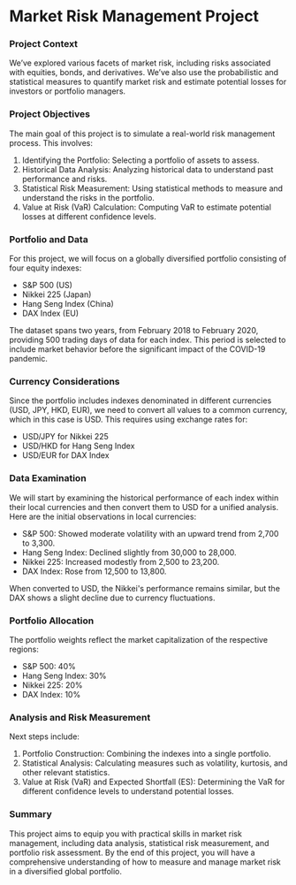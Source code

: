 # Market Risk Management Project

### Project Context
We’ve explored various facets of market risk, including risks associated with equities, bonds, and derivatives. We’ve also use 
the probabilistic and statistical measures to quantify market risk and estimate potential losses for investors or portfolio managers. 

### Project Objectives
The main goal of this project is to simulate a real-world risk management process. This involves:

1. Identifying the Portfolio: Selecting a portfolio of assets to assess.
2. Historical Data Analysis: Analyzing historical data to understand past performance and risks.
3. Statistical Risk Measurement: Using statistical methods to measure and understand the risks in the portfolio.
4. Value at Risk (VaR) Calculation: Computing VaR to estimate potential losses at different confidence levels.

### Portfolio and Data
For this project, we will focus on a globally diversified portfolio consisting of four equity indexes:
- S&P 500 (US)
- Nikkei 225 (Japan)
- Hang Seng Index (China)
- DAX Index (EU)

The dataset spans two years, from February 2018 to February 2020, providing 500 trading days of data for each index. This period is
selected to include market behavior before the significant impact of the COVID-19 pandemic.

### Currency Considerations
Since the portfolio includes indexes denominated in different currencies (USD, JPY, HKD, EUR), we need to convert all values to a 
common currency, which in this case is USD. This requires using exchange rates for:
- USD/JPY for Nikkei 225
- USD/HKD for Hang Seng Index
- USD/EUR for DAX Index

### Data Examination
We will start by examining the historical performance of each index within their local currencies and then convert them to USD for a 
unified analysis. Here are the initial observations in local currencies:
- S&P 500: Showed moderate volatility with an upward trend from 2,700 to 3,300.
- Hang Seng Index: Declined slightly from 30,000 to 28,000.
- Nikkei 225: Increased modestly from 2,500 to 23,200.
- DAX Index: Rose from 12,500 to 13,800.

When converted to USD, the Nikkei's performance remains similar, but the DAX shows a slight decline due to currency fluctuations.

### Portfolio Allocation
The portfolio weights reflect the market capitalization of the respective regions:
- S&P 500: 40%
- Hang Seng Index: 30%
- Nikkei 225: 20%
- DAX Index: 10%

### Analysis and Risk Measurement
Next steps include:
1. Portfolio Construction: Combining the indexes into a single portfolio.
2. Statistical Analysis: Calculating measures such as volatility, kurtosis, and other relevant statistics.
3. Value at Risk (VaR) and Expected Shortfall (ES): Determining the VaR for different confidence levels to understand potential losses.

### Summary
This project aims to equip you with practical skills in market risk management, including data analysis, statistical risk measurement, 
and portfolio risk assessment. 
By the end of this project, you will have a comprehensive understanding of how to measure and manage market risk in a diversified global portfolio.
